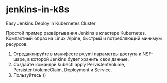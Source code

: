 # jenkins-in-k8s
Easy Jenkins Deploy in Kubernetes Cluster

Простой пример развёртывания Jenkins в кластере Kubernetes.
Компактный образ на Linux Alpine, быстрый и потребляющий минимум ресурсов.
1. Отредактируйте в манифесте pv.yml параметры доступа к NSF-шаре, в которой Jenkins будет хранить свои данные.
2. Создайте командой kubectl apply PervistentVolume, PersistentVolumeClaim, Deployment и Service.
3. Пользуйтесь ))
